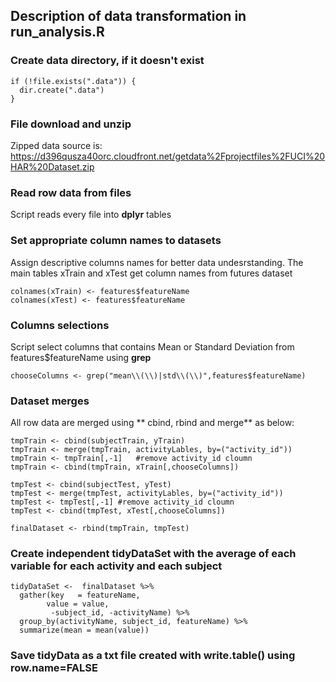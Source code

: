 ## Description of data transformation in run_analysis.R

### Create data directory, if it doesn't exist

```
if (!file.exists(".data")) {
  dir.create(".data")
}
```


### File download and unzip

Zipped data source is: https://d396qusza40orc.cloudfront.net/getdata%2Fprojectfiles%2FUCI%20HAR%20Dataset.zip


### Read row data from files

Script reads every file into **dplyr** tables


### Set appropriate column names to datasets

Assign descriptive columns names for better data undesrstanding. The main tables xTrain and xTest get column names from futures dataset

```
colnames(xTrain) <- features$featureName
colnames(xTest) <- features$featureName
```


### Columns selections

Script select columns that contains Mean or Standard Deviation from features$featureName using **grep** 

```
chooseColumns <- grep("mean\\(\\)|std\\(\\)",features$featureName)
```


### Dataset merges

All row data are merged using ** cbind, rbind and merge** as below:

```
tmpTrain <- cbind(subjectTrain, yTrain)
tmpTrain <- merge(tmpTrain, activityLables, by=("activity_id"))
tmpTrain <- tmpTrain[,-1]   #remove activity_id cloumn
tmpTrain <- cbind(tmpTrain, xTrain[,chooseColumns])

tmpTest <- cbind(subjectTest, yTest)
tmpTest <- merge(tmpTest, activityLables, by=("activity_id"))
tmpTest <- tmpTest[,-1] #remove activity_id cloumn
tmpTest <- cbind(tmpTest, xTest[,chooseColumns])

finalDataset <- rbind(tmpTrain, tmpTest)
```


### Create independent tidyDataSet with the average of each variable for each activity and each subject

```
tidyDataSet <-  finalDataset %>%
  gather(key   = featureName,
        value = value,
         -subject_id, -activityName) %>% 
  group_by(activityName, subject_id, featureName) %>%
  summarize(mean = mean(value))
```


### Save tidyData as a txt file created with write.table() using row.name=FALSE
